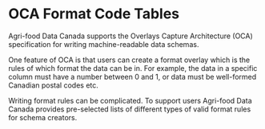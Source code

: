 # OCA Format Code Tables

Agri-food Data Canada supports the Overlays Capture Architecture (OCA) specification for writing machine-readable data schemas.

One feature of OCA is that users can create a format overlay which is the rules of which format the data can be in. For example, the data in a specific column must have a number between 0 and 1, or data must be well-formed Canadian postal codes etc.

Writing format rules can be complicated. To support users Agri-food Data Canada provides pre-selected lists of different types of valid format rules for schema creators.
